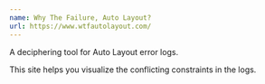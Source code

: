 ```yaml
---
name: Why The Failure, Auto Layout?
url: https://www.wtfautolayout.com/
---
```


A deciphering tool for Auto Layout error logs.

This site helps you visualize the conflicting constraints in the logs.
